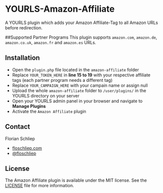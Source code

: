 YOURLS-Amazon-Affiliate
=======================

A YOURLS plugin which adds your Amazon Affiliate-Tag to all Amazon URLs before redirection.

##Supported Partner Programs
This plugin supports `amazon.com`, `amazon.de`, `amazon.co.uk`, `amazon.fr` and `amazon.es` URLs.

## Installation
* Open the `plugin.php` file located in the `amazon-affiliate` folder
* Replace `YOUR_TOKEN_HERE` in **line 15 to 19** with your respective affiliate tags (each partner program needs a different tag)
* Replace `YOUR_CAMPAIGN_HERE` with your campain name or assign null
* Upload the whole `amazon-affiliate` folder to `/user/plugins/` in the YOURLS directory on your server
* Open your YOURLS admin panel in your browser and navigate to **Manage Plugins**
* Activate the `Amazon Affiliate` plugin

## Contact
Florian Schliep

*  [floschliep.com](http://floschliep.com)
*  [@floschliep](https://twitter.com/floschliep/)

## License
The Amazon Affiliate plugin is available under the MIT license. See the [LICENSE](https://github.com/floschliep/YOURLS-Amazon-Affiliate/blob/master/LICENSE) file for more information.